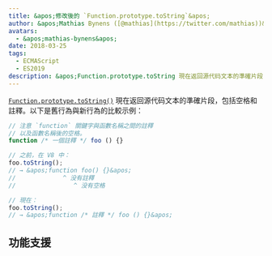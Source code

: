```yaml
---
title: &apos;修改後的 `Function.prototype.toString`&apos;
author: &apos;Mathias Bynens ([@mathias](https://twitter.com/mathias))&apos;
avatars:
  - &apos;mathias-bynens&apos;
date: 2018-03-25
tags:
  - ECMAScript
  - ES2019
description: &apos;Function.prototype.toString 現在返回源代码文本的準確片段，包括空格和註釋。&apos;
---
```

[`Function.prototype.toString()`](https://tc39.es/Function-prototype-toString-revision/) 現在返回源代码文本的準確片段，包括空格和註釋。以下是舊行為與新行為的比較示例：

<!--truncate-->
```js
// 注意 `function` 關鍵字與函數名稱之間的註釋
// 以及函數名稱後的空格。
function /* 一個註釋 */ foo () {}

// 之前，在 V8 中：
foo.toString();
// → &apos;function foo() {}&apos;
//             ^ 没有註釋
//                ^ 没有空格

// 現在：
foo.toString();
// → &apos;function /* 註釋 */ foo () {}&apos;
```

## 功能支援

<feature-support chrome="66 /blog/v8-release-66#function-tostring"
                 firefox="yes"
                 safari="no"
                 nodejs="8"
                 babel="no"></feature-support>
